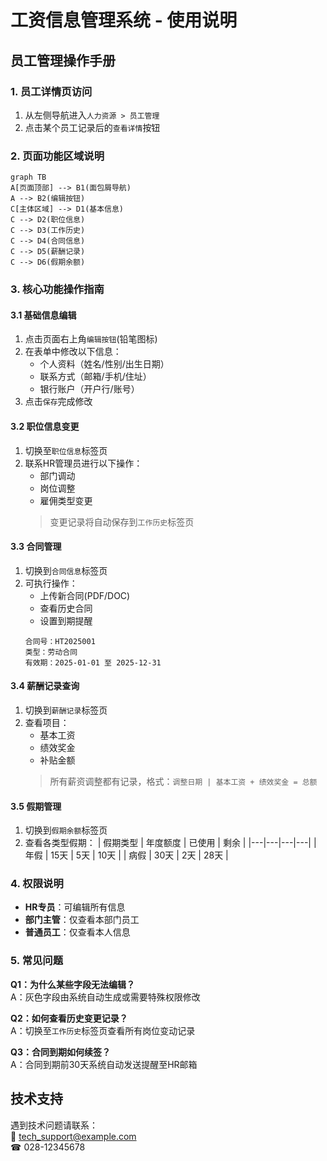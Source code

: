 # 工资信息管理系统 - 使用说明

## 员工管理操作手册

### 1. 员工详情页访问
1. 从左侧导航进入`人力资源 > 员工管理`
2. 点击某个员工记录后的`查看详情`按钮

### 2. 页面功能区域说明
```mermaid
graph TB
A[页面顶部] --> B1(面包屑导航)
A --> B2(编辑按钮)
C[主体区域] --> D1(基本信息)
C --> D2(职位信息)
C --> D3(工作历史)
C --> D4(合同信息)
C --> D5(薪酬记录)
C --> D6(假期余额)
```

### 3. 核心功能操作指南
#### 3.1 基础信息编辑
1. 点击页面右上角`编辑按钮`(铅笔图标)
2. 在表单中修改以下信息：
   - 个人资料（姓名/性别/出生日期）
   - 联系方式（邮箱/手机/住址）
   - 银行账户（开户行/账号）
3. 点击`保存`完成修改

#### 3.2 职位信息变更
1. 切换至`职位信息`标签页
2. 联系HR管理员进行以下操作：
   - 部门调动
   - 岗位调整
   - 雇佣类型变更
   > 变更记录将自动保存到`工作历史`标签页

#### 3.3 合同管理
1. 切换到`合同信息`标签页
2. 可执行操作：
   - 上传新合同(PDF/DOC)
   - 查看历史合同
   - 设置到期提醒
   ```示例
   合同号：HT2025001
   类型：劳动合同
   有效期：2025-01-01 至 2025-12-31
   ```

#### 3.4 薪酬记录查询
1. 切换到`薪酬记录`标签页
2. 查看项目：
   - 基本工资
   - 绩效奖金
   - 补贴金额
   > 所有薪资调整都有记录，格式：`调整日期 | 基本工资 + 绩效奖金 = 总额`

#### 3.5 假期管理
1. 切换到`假期余额`标签页
2. 查看各类型假期：
   | 假期类型 | 年度额度 | 已使用 | 剩余 |
   |---|---|---|---|
   | 年假 | 15天 | 5天 | 10天 |
   | 病假 | 30天 | 2天 | 28天 |

### 4. 权限说明
- **HR专员**：可编辑所有信息
- **部门主管**：仅查看本部门员工
- **普通员工**：仅查看本人信息

### 5. 常见问题
**Q1：为什么某些字段无法编辑？**  
A：灰色字段由系统自动生成或需要特殊权限修改

**Q2：如何查看历史变更记录？**  
A：切换至`工作历史`标签页查看所有岗位变动记录

**Q3：合同到期如何续签？**  
A：合同到期前30天系统自动发送提醒至HR邮箱

## 技术支持
遇到技术问题请联系：  
📧 tech_support@example.com  
☎ 028-12345678